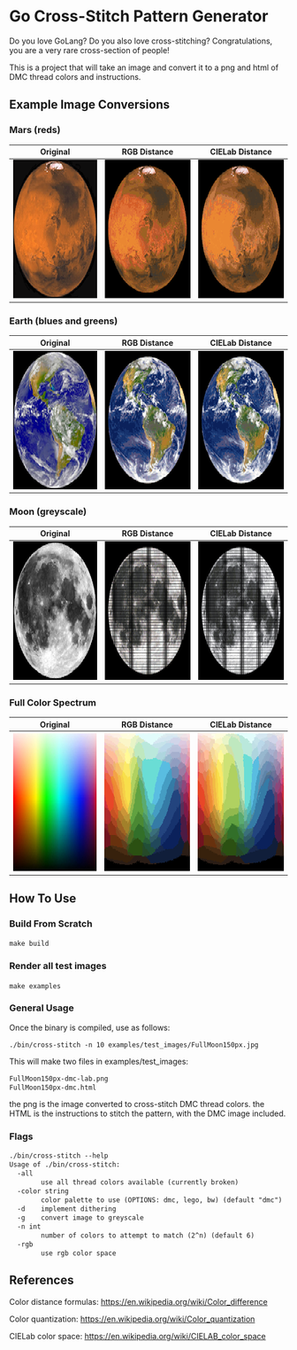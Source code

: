 # Go Cross-Stitch Pattern Generator
Do you love GoLang? Do you also love cross-stitching? Congratulations, you are a very rare cross-section of people!

This is a project that will take an image and convert it to a png and html of DMC thread colors and instructions.

## Example Image Conversions

### Mars (reds)
| Original | RGB Distance | CIELab Distance |
|:--:|:--:|:--:|
| <img src="https://github.com/lindsaylandry/go-cross-stitch/blob/master/examples/test_images/mars.png" height="250" style="image-rendering: pixelated;"> | <img src="https://github.com/lindsaylandry/go-cross-stitch/blob/master/examples/test_images/mars-dmc-rgb.png" height="250" style="image-rendering: pixelated;"> | <img src="https://github.com/lindsaylandry/go-cross-stitch/blob/master/examples/test_images/mars-dmc-lab.png" height="250" style="image-rendering: pixelated;">

### Earth (blues and greens)
| Original | RGB Distance | CIELab Distance |
|:--:|:--:|:--:|
| <img src="https://github.com/lindsaylandry/go-cross-stitch/blob/master/examples/test_images/earth.png" height="250" style="image-rendering: pixelated;"> | <img src="https://github.com/lindsaylandry/go-cross-stitch/blob/master/examples/test_images/earth-dmc-rgb.png" height="250" style="image-rendering: pixelated;"> | <img src="https://github.com/lindsaylandry/go-cross-stitch/blob/master/examples/test_images/earth-dmc-lab.png" height="250" style="image-rendering: pixelated;">

### Moon (greyscale)
| Original | RGB Distance | CIELab Distance |
|:--:|:--:|:--:|
| <img src="https://github.com/lindsaylandry/go-cross-stitch/blob/master/examples/test_images/full-moon.png" height="250" style="image-rendering: pixelated;"> | <img src="https://github.com/lindsaylandry/go-cross-stitch/blob/master/examples/test_images/full-moon-dmc-rgb.png" height="250" style="image-rendering: pixelated;"> | <img src="https://github.com/lindsaylandry/go-cross-stitch/blob/master/examples/test_images/full-moon-dmc-lab.png" height="250" style="image-rendering: pixelated;">

### Full Color Spectrum
| Original | RGB Distance | CIELab Distance |
|:--:|:--:|:--:|
| <img src="https://github.com/lindsaylandry/go-cross-stitch/blob/master/examples/test_images/colors.jpg" height="250" style="image-rendering: pixelated;"> | <img src="https://github.com/lindsaylandry/go-cross-stitch/blob/master/examples/test_images/colors-dmc-rgb.png" height="250" style="image-rendering: pixelated;"> | <img src="https://github.com/lindsaylandry/go-cross-stitch/blob/master/examples/test_images/colors-dmc-lab.png" height="250" style="image-rendering: pixelated;">

## How To Use

### Build From Scratch
```make build```

### Render all test images
```make examples```

### General Usage
Once the binary is compiled, use as follows:
```
./bin/cross-stitch -n 10 examples/test_images/FullMoon150px.jpg
```
This will make two files in examples/test_images:
```
FullMoon150px-dmc-lab.png
FullMoon150px-dmc.html
```
the png is the image converted to cross-stitch DMC thread colors.
the HTML is the instructions to stitch the pattern, with the DMC image included.

### Flags
```
./bin/cross-stitch --help
Usage of ./bin/cross-stitch:
  -all
    	use all thread colors available (currently broken)
  -color string
    	color palette to use (OPTIONS: dmc, lego, bw) (default "dmc")
  -d	implement dithering
  -g	convert image to greyscale
  -n int
    	number of colors to attempt to match (2^n) (default 6)
  -rgb
    	use rgb color space
```

## References
Color distance formulas: https://en.wikipedia.org/wiki/Color_difference

Color quantization: https://en.wikipedia.org/wiki/Color_quantization

CIELab color space: https://en.wikipedia.org/wiki/CIELAB_color_space 

